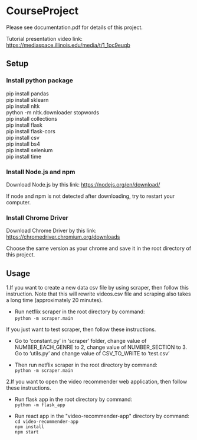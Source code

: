 # CourseProject
Please see documentation.pdf for details of this project.

Tutorial presentation video link:
https://mediaspace.illinois.edu/media/t/1_1oc9euqb

## Setup

### Install python package
pip install pandas\
pip install sklearn\
pip install nltk\
python -m nltk.downloader stopwords\
pip install collections\
pip install flask\
pip install flask-cors\
pip install csv\
pip install bs4\
pip install selenium\
pip install time

### Install Node.js and npm
Download Node.js by this link: https://nodejs.org/en/download/

If node and npm is not detected after downloading, try to restart your computer.

### Install Chrome Driver
Download Chrome Driver by this link: https://chromedriver.chromium.org/downloads

Choose the same version as your chrome and save it in the root directory of this project.


## Usage
1.If you want to create a new data csv file by using scraper, then follow this instruction. Note that this will rewrite videos.csv file and scraping also takes a long time (approximately 20 minutes).

- Run netflix scraper in the root directory by command:\
`python -m scraper.main`

If you just want to test scraper, then follow these instructions.
- Go to ‘constant.py’ in ‘scraper’ folder, change value of NUMBER_EACH_GENRE to 2, change value of NUMBER_SECTION to 3. Go to ‘utils.py’ and change value of CSV_TO_WRITE to ‘test.csv’

- Then run netflix scraper in the root directory by command:\
`python -m scraper.main`

2.If you want to open the video recommender web application, then follow these instructions.

- Run flask app in the root directory by command:\
`python -m flask_app`

- Run react app in the "video-recommender-app" directory by command:\
`cd video-recommender-app`\
`npm install`\
`npm start`